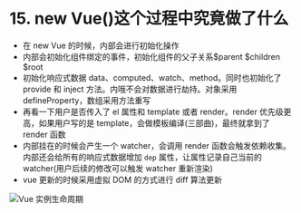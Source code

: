 # 15. new Vue()这个过程中究竟做了什么

- 在 new Vue 的时候，内部会进行初始化操作
- 内部会初始化组件绑定的事件，初始化组件的父子关系$parent $children $root
- 初始化响应式数据 data、computed、watch、method。同时也初始化了 provide 和 inject 方法。内哦不会对数据进行劫持。对象采用 defineProperty，数组采用方法重写
- 再看一下用户是否传入了 el 属性和 template 或者 render。render 优先级更高，如果用户写的是 template，会做模板编译(三部曲)，最终就拿到了 render 函数
- 内部挂在的时候会产生一个 watcher，会调用 render 函数会触发依赖收集。内部还会给所有的响应式数据增加 `dep` 属性，让属性记录自己当前的 watcher(用户后续的修改可以触发 watcher 重新渲染)
- vue 更新的时候采用虚拟 DOM 的方式进行 diff 算法更新

![Vue 实例生命周期](https://raw.githubusercontent.com/xuchp/typora-pics/main/images/lifecycle.png)
